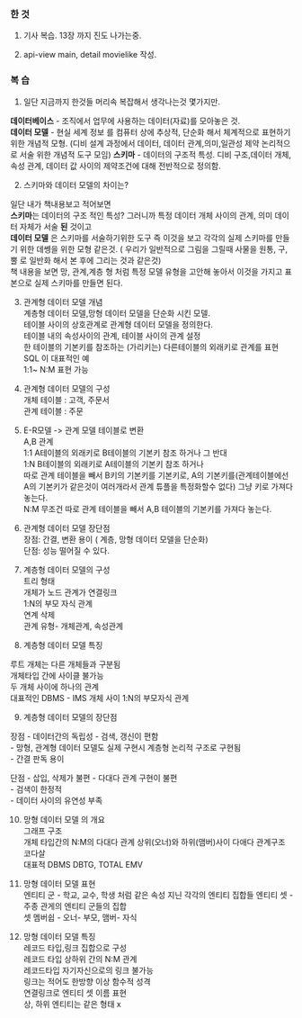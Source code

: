 ### 한 것 

1. 기사 복습. 13장 까지 진도 나가는중.   


2. api-view main, detail movielike  작성. 



### 복 습   

1. 일단 지금까지 한것들 머리속 복잡해서 생각나는것 몇가지만.  

**데이터베이스** - 조직에서 업무에 사용하는 데이터(자료)를 모아놓은 것.   
**데이터 모델** - 현실 세계 정보 를 컴퓨터 상에 추상적, 단순화 해서 체계적으로 표현하기 위한 개념적 모형. (디비 설계 과정에서 데이터, 데이터 관계,의미,일관성 제약 논리적으로 서술 위한 개념적 도구 모임)
**스키마** - 데이터의 구조적 특성. 디비 구조,데이터 개체,속성 관계, 데이터 값 사이의 제약조건에 대해 전반적으로 정의함.  

2. 스키마와 데이터 모델의 차이는?  

일단 내가 책내용보고 적어보면  
**스키마**는 데이터의 구조 적인 특성?  그러니까 특정 데이터 개체 사이의 관계, 의미 데이터 자체가 서술 **된** 것이고   
**데이터 모델** 은 스키마를 서술하기위한 도구 즉 이것을 보고 각각의 실제 스키마를 만들기 위한 데쎙을 위한 모형 같은것. ( 우리가 일반적으로 그림을 그릴때 사물을 원통, 구, 뿔 로 일반화 해서 본 후에 그리는 것과 같은것)     
책 내용을 보면 망, 관계,계층 형 처럼 특정 모델 유형을 고안해 놓아서 이것을 가지고 표본으로 실제 스키마를 만들면 된다. 




3. 관계형 데이터 모델 개념   
계층형 데이터 모델,망형 데이터 모델을 단순화 시킨 모델.   
테이블 사이의 상호관계로 관계형 데이터 모델을 정의한다.  
테이블 내의 속성사이의 관계, 테이블 사이의 관계 설정  
한 테이블의 기본키를 참조하는 (가리키는) 다른테이블의 외래키로 관계를 표현   
SQL 이 대표적인 예  
1:1~ N:M 표현 가능    

4. 관계형 데이터 모델의 구성  
개체 테이블 : 고객, 주문서   
관계 테이블 : 주문  

5. E-R모델 -> 관계 모델 테이블로 변환  
A,B 관계  
1:1  A테이블의 외래키로 B테이블의 기본키 참조 하거나 그 반대   
1:N  B테이블의 외래키로 A테이블의 기본키 참조 하거나   
     따로 관계 테이블을 빼서 B키의 기본키를 기본키로, A의 기본키를(관계테이블에선 A의 기본키가 같은것이 여러개라서 관계 튜플을 특정화할수 없다) 그냥 키로 가져다 놓는다.   
N:M  무조건 따로 관계 테이블을 빼서 A,B 테이블의 기본키를 가져다 놓는다.    


6. 관계형 데이터 모델 장단점  
장점: 간결, 변환 용이 ( 계층, 망형 데이터 모델을 단순화)    
단점: 성능 떨어질 수 있다.  


7. 계층형 데이터 모델의 구성  
트리 형태  
개체가 노드
관계가 연결링크  
1:N의 부모 자식 관계  
연계 삭제   
관계 유형- 개체관계, 속성관계   

8. 계층형 데이터 모델 특징  

루트 개체는 다른 개체들과 구분됨  
개체타입 간에 사이클 불가능  
두 개체 사이에 하나의 관계  
대표적인 DBMS - IMS 
개체 사이 1:N의 부모자식 관계     


9. 계층형 데이터 모델의 장단점   

장점 - 데이터간의 독립성 
     - 검색, 갱신이 편함  
     - 망형, 관계형 데이터 모델도 실제 구현시 계층형 논리적 구조로 구현됨  
     - 간결 판독 용이   


단점 - 삽입, 삭제가 불편 
     - 다대다 관계 구현이 불편  
     - 검색이 한정적   
     - 데이터 사이의 유연성 부족  


10. 망형 데이터 모델  의 개요   
그래프 구조   
개체 타입간의 N:M의 다대다 관계 
상위(오너)와 하위(맴버)사이 다애다 관계구조   
코다살   
대표적 DBMS DBTG, TOTAL EMV  


11. 망형 데이터 모델 표현  
엔티티 군 - 학교, 교수, 학생 처럼 같은 속성 지닌 각각의 엔티티 집합들 
엔티티 셋 - 주종 관게의 엔티티 군들의 집합   
셋 멤버쉽 - 오너- 부모, 맴버- 자식   

12. 망형 데이터 모델 특징  
레코드 타입,링크 집합으로 구성   
레코드 타입 상하위 간의 N:M 관계  
레코드타입 자기자신으로의 링크 불가능   
링크는 적어도 한방향 이상 함수적 성격   
연결링크로 엔티티 셋 이름 표현    
상, 하위 엔티티는 같은 형태 x  

















